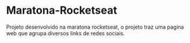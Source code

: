 # Maratona-Rocketseat
Projeto desenvolvido na maratona rocketseat, o projeto traz uma pagina web que agrupa diversos links de redes sociais. 
